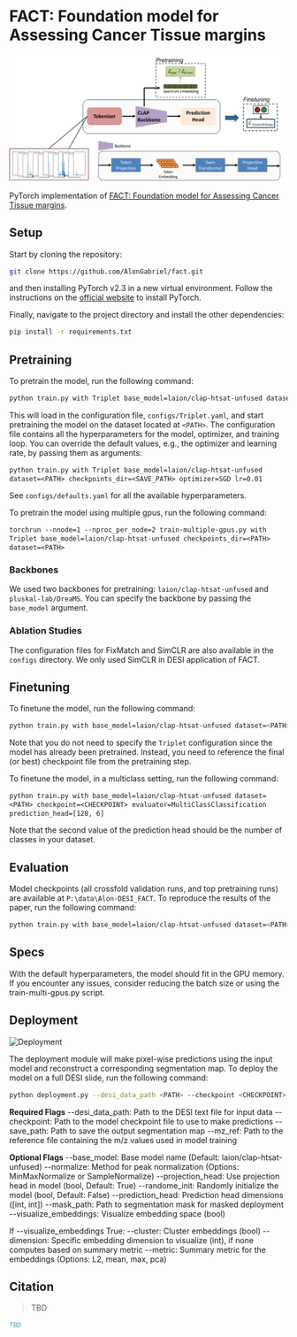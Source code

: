 # FACT: Foundation model for Assessing Cancer Tissue margins

![Graphical Abstract](.figures/Model_figure.png)

PyTorch implementation of [FACT: Foundation model for Assessing Cancer Tissue margins](#).

## Setup

Start by cloning the repository:

```bash
git clone https://github.com/AlonGabriel/fact.git
```

and then installing PyTorch v2.3 in a new virtual environment. Follow the instructions on the [official website](https://pytorch.org/get-started/previous-versions/#v231) to install PyTorch.

Finally, navigate to the project directory and install the other dependencies:

```bash
pip install -r requirements.txt
```

## Pretraining

To pretrain the model, run the following command:

```bash
python train.py with Triplet base_model=laion/clap-htsat-unfused dataset=<PATH> checkpoints_dir=<SAVE_PATH>
```

This will load in the configuration file, `configs/Triplet.yaml`, and start pretraining the model on the dataset located at `<PATH>`. The configuration file contains all the hyperparameters for the model, optimizer, and training loop. You can override the default values, e.g., the optimizer and learning rate, by passing them as arguments:

```
python train.py with Triplet base_model=laion/clap-htsat-unfused dataset=<PATH> checkpoints_dir=<SAVE_PATH> optimizer=SGD lr=0.01
```

See `configs/defaults.yaml` for all the available hyperparameters.

To pretrain the model using multiple gpus, run the following command:

```
torchrun --nnode=1 --nproc_per_node=2 train-multiple-gpus.py with Triplet base_model=laion/clap-htsat-unfused checkpoints_dir=<PATH> dataset=<PATH>
```
### Backbones

We used two backbones for pretraining: `laion/clap-htsat-unfused` and `pluskal-lab/DreaMS`. You can specify the backbone by passing the `base_model` argument.

### Ablation Studies

The configuration files for FixMatch and SimCLR are also available in the `configs` directory. We only used SimCLR in DESI application of FACT.

## Finetuning

To finetune the model, run the following command:

```bash
python train.py with base_model=laion/clap-htsat-unfused dataset=<PATH> checkpoint=<CHECKPOINT> checkpoints_dir=<SAVE_PATH>
```

Note that you do not need to specify the `Triplet` configuration since the model has already been pretrained. Instead, you need to reference the final (or best) checkpoint file from the pretraining step.

To finetune the model, in a multiclass setting, run the following command:

```
python train.py with base_model=laion/clap-htsat-unfused dataset=<PATH> checkpoint=<CHECKPOINT> evaluator=MultiClassClassification prediction_head=[128, 6]
```

Note that the second value of the prediction head should be the number of classes in your dataset.

## Evaluation

Model checkpoints (all crossfold validation runs, and top pretraining runs) are available at `P:\data\Alon-DESI_FACT`. To reproduce the results of the paper, run the following command:

```bash
python train.py with base_model=laion/clap-htsat-unfused dataset=<PATH> checkpoint=<CHECKPOINT> checkpoints_dir=<SAVE_PATH> transform=MinMaxNormalize eval_only=True
````

## Specs

With the default hyperparameters, the model should fit in the GPU memory. If you encounter any issues, consider reducing the batch size or using the train-multi-gpus.py script.

## Deployment 
![Deployment](.figures/Deployment_Figure.png)

The deployment module will make pixel-wise predictions using the input model and reconstruct a corresponding segmentation map. To deploy the model on a full DESI slide, run the following command:

```bash
python deployment.py --desi_data_path <PATH> --checkpoint <CHECKPOINT> --save_path <PATH> --mz_ref <PATH>
```

**Required Flags**
--desi_data_path: Path to the DESI text file for input data
--checkpoint: Path to the model checkpoint file to use to make predictions
--save_path: Path to save the output segmentation map
--mz_ref: Path to the reference file containing the m/z values used in model training

**Optional Flags**
--base_model: Base model name (Default: laion/clap-htsat-unfused)
--normalize: Method for peak normalization (Options: MinMaxNormalize or SampleNormalize)
--projection_head: Use projection head in model (bool, Default: True)
--randome_init: Randomly initialize the model (bool, Default: False)
--prediction_head: Prediction head dimensions ([int, int])
--mask_path: Path to segmentation mask for masked deployment
--visualize_embeddings: Visualize embedding space (bool)

If --visualize_embeddings True:
--cluster: Cluster embeddings (bool)
--dimension: Specific embedding dimension to visualize (int), if none computes based on summary metric
--metric: Summary metric for the embeddings (Options: L2, mean, max, pca)


## Citation

> TBD

```bibtex
TBD
```

